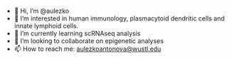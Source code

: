 - 👋 Hi, I’m @aulezko
- 👀 I’m interested in human immunology, plasmacytoid dendritic cells and innate lymphoid cells.
- 🌱 I’m currently learning scRNAseq analysis
- 💞️ I’m looking to collaborate on epigenetic analyses
- 📫 How to reach me: aulezkoantonova@wustl.edu

<!---
aulezko/aulezko is a ✨ special ✨ repository because its `README.md` (this file) appears on your GitHub profile.
You can click the Preview link to take a look at your changes.
--->
